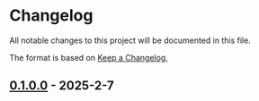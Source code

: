 # Changelog

All notable changes to this project will be documented in this file.

The format is based on [Keep a Changelog](https://keepachangelog.com/en/1.0.0/),

## [0.1.0.0](https://github.com/matthunz/aztecs/compare/aztecs-transform-v0.1.0.0) - 2025-2-7
